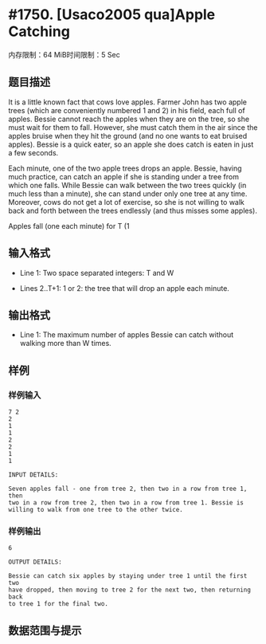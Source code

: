 # #1750. [Usaco2005 qua]Apple Catching

内存限制：64 MiB时间限制：5 Sec

## 题目描述


It is a little known fact that cows love apples.  Farmer John has
two apple trees (which are conveniently numbered 1 and 2) in his
field, each full of apples.  Bessie cannot reach the apples when
they are on the tree, so she must wait for them to fall.  However,
she must catch them in the air since the apples bruise when they
hit the ground (and no one wants to eat bruised apples).  Bessie
is a quick eater, so an apple she does catch is eaten in just a few
seconds.

Each minute, one of the two apple trees drops an apple. Bessie,
having much practice, can catch an apple if she is standing under
a tree from which one falls. While Bessie can walk between the two
trees quickly (in much less than a minute), she can stand under
only one tree at any time. Moreover, cows do not get a lot of
exercise, so she is not willing to walk back and forth between the
trees endlessly (and thus misses some apples).

Apples fall (one each minute) for T (1 

## 输入格式


* Line 1: Two space separated integers: T and W

* Lines 2..T+1: 1 or 2: the tree that will drop an apple each minute.


## 输出格式


* Line 1: The maximum number of apples Bessie can catch without
        walking more than W times.


## 样例

### 样例输入

    
    
    7 2
    2
    1
    1
    2
    2
    1
    1
    
    INPUT DETAILS:
    
    Seven apples fall - one from tree 2, then two in a row from tree 1, then
    two in a row from tree 2, then two in a row from tree 1. Bessie is 
    willing to walk from one tree to the other twice.
    
    
    

### 样例输出

    
    
    6
    
    OUTPUT DETAILS:
    
    Bessie can catch six apples by staying under tree 1 until the first two
    have dropped, then moving to tree 2 for the next two, then returning back
    to tree 1 for the final two.
    

## 数据范围与提示
